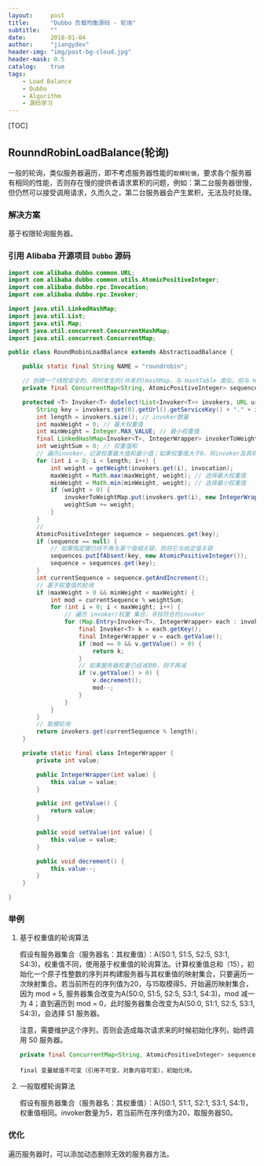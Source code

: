```yaml
---
layout:     post
title:      "Dubbo 负载均衡源码 - 轮询"
subtitle:   ""
date:       2018-01-04
author:     "jiangydev"
header-img: "img/post-bg-cloud.jpg"
header-mask: 0.5
catalog:    true
tags:
    - Load Balance
    - Dubbo
    - Algorithm
    - 源码学习
---
```


[TOC]

## RounndRobinLoadBalance(轮询)

一般的轮询，类似服务器遍历，即不考虑服务器性能的`取模轮循`，要求各个服务器有相同的性能，否则存在慢的提供者请求累积的问题，例如：第二台服务器很慢，但仍然可以接受调用请求，久而久之，第二台服务器会产生累积，无法及时处理。

### 解决方案

基于权限轮询服务器。

### 引用 Alibaba 开源项目 `Dubbo` 源码

```java
import com.alibaba.dubbo.common.URL;
import com.alibaba.dubbo.common.utils.AtomicPositiveInteger;
import com.alibaba.dubbo.rpc.Invocation;
import com.alibaba.dubbo.rpc.Invoker;

import java.util.LinkedHashMap;
import java.util.List;
import java.util.Map;
import java.util.concurrent.ConcurrentHashMap;
import java.util.concurrent.ConcurrentMap;

public class RoundRobinLoadBalance extends AbstractLoadBalance {

    public static final String NAME = "roundrobin";

    // 创建一个线程安全的、同时发生的(并发的)HashMap，与 HashTable 类似，但与 HashMap 不同，不允许将 null 用作键或值
    private final ConcurrentMap<String, AtomicPositiveInteger> sequences = new ConcurrentHashMap<String, AtomicPositiveInteger>();

    protected <T> Invoker<T> doSelect(List<Invoker<T>> invokers, URL url, Invocation invocation) {
        String key = invokers.get(0).getUrl().getServiceKey() + "." + invocation.getMethodName();
        int length = invokers.size(); // invoker数量
        int maxWeight = 0; // 最大权重值
        int minWeight = Integer.MAX_VALUE; // 最小权重值
        final LinkedHashMap<Invoker<T>, IntegerWrapper> invokerToWeightMap = new LinkedHashMap<Invoker<T>, IntegerWrapper>();
        int weightSum = 0; // 权重值和
        // 遍历invoker，记录权重最大值和最小值；如果权重值大于0，将invoker及其权重值包装类放入map集合，并累加权重值。
        for (int i = 0; i < length; i++) {
            int weight = getWeight(invokers.get(i), invocation);
            maxWeight = Math.max(maxWeight, weight); // 选择最大权重值
            minWeight = Math.min(minWeight, weight); // 选择最小权重值
            if (weight > 0) {
                invokerToWeightMap.put(invokers.get(i), new IntegerWrapper(weight));
                weightSum += weight;
            }
        }
        //
        AtomicPositiveInteger sequence = sequences.get(key);
        if (sequence == null) {
            // 如果指定键已经不再与某个值相关联，则将它与给定值关联
            sequences.putIfAbsent(key, new AtomicPositiveInteger());
            sequence = sequences.get(key);
        }
        int currentSequence = sequence.getAndIncrement();
        // 基于权重值的轮询
        if (maxWeight > 0 && minWeight < maxWeight) {
            int mod = currentSequence % weightSum;
            for (int i = 0; i < maxWeight; i++) {
                // 遍历 invoker/权重 集合，寻找符合的invoker
                for (Map.Entry<Invoker<T>, IntegerWrapper> each : invokerToWeightMap.entrySet()) {
                    final Invoker<T> k = each.getKey();
                    final IntegerWrapper v = each.getValue();
                    if (mod == 0 && v.getValue() > 0) {
                        return k;
                    }
                    // 如果服务器权重已经减到0，则不再减
                    if (v.getValue() > 0) {
                        v.decrement();
                        mod--;
                    }
                }
            }
        }
        // 取模轮询
        return invokers.get(currentSequence % length);
    }

    private static final class IntegerWrapper {
        private int value;

        public IntegerWrapper(int value) {
            this.value = value;
        }

        public int getValue() {
            return value;
        }

        public void setValue(int value) {
            this.value = value;
        }

        public void decrement() {
            this.value--;
        }
    }

}
```

### 举例

1. 基于权重值的轮询算法

   假设有服务器集合（服务器名：其权重值）：A(S0:1, S1:5, S2:5, S3:1, S4:3)，权重值不同，使用基于权重值的轮询算法。计算权重值总和（15），初始化一个原子性整数的序列并构建服务器与其权重值的映射集合，只要遍历一次映射集合。若当前所在的序列值为20，与15取模得5，开始遍历映射集合，因为 mod = 5, 服务器集合改变为A(S0:0, S1:5, S2:5, S3:1, S4:3)，mod 减一为 4；直到遍历到 mod = 0，此时服务器集合改变为A(S0:0, S1:1, S2:5, S3:1, S4:3)，会选择 S1 服务器。

   注意，需要维护这个序列，否则会造成每次请求来的时候初始化序列，始终调用 S0 服务器。

   ```java
   private final ConcurrentMap<String, AtomicPositiveInteger> sequences = new ConcurrentHashMap<String, AtomicPositiveInteger>();
   ```

   ```
   final 变量赋值不可变（引用不可变，对象内容可变），初始化块。
   ```



  2. 一般取模轮询算法

     假设有服务器集合（服务器名：其权重值）：A(S0:1, S1:1, S2:1, S3:1, S4:1)，权重值相同。invoker数量为5，若当前所在序列值为20，取服务器S0。

### 优化

遍历服务器时，可以添加动态删除无效的服务器方法。
